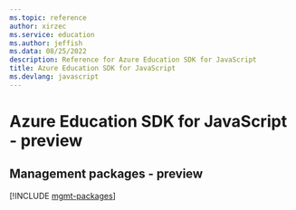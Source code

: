 ```yaml
---
ms.topic: reference
author: xirzec
ms.service: education
ms.author: jeffish
ms.data: 08/25/2022
description: Reference for Azure Education SDK for JavaScript
title: Azure Education SDK for JavaScript
ms.devlang: javascript
---
```

# Azure Education SDK for JavaScript - preview

## Management packages - preview
[!INCLUDE [mgmt-packages](education-mgmt-index.md)]